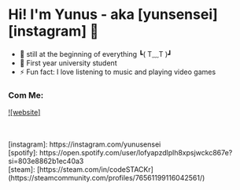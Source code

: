 # Hi! I'm Yunus - aka [yunsensei][instagram] 👋 


- 🌱 still at the beginning of everything ┗( T﹏T )┛
- 🏫 First year university student
- ⚡ Fun fact: I love listening to music and playing video games

### Com Me:
[![website]<img src="https://github.com/yunusense/yunusense/blob/main/inst.png" width="15" height="10">](https://www.instagram.com/yunusensei/)

<br />
<br />
</details>
[instagram]: https://instagram.com/yunusensei <br />
[spotify]: https://open.spotify.com/user/lofyapzdlplh8xpsjwckc867e?si=803e8862b1ec40a3 <br />
[steam]: [https://steam.com/in/codeSTACKr](https://steamcommunity.com/profiles/76561199116042561/)
